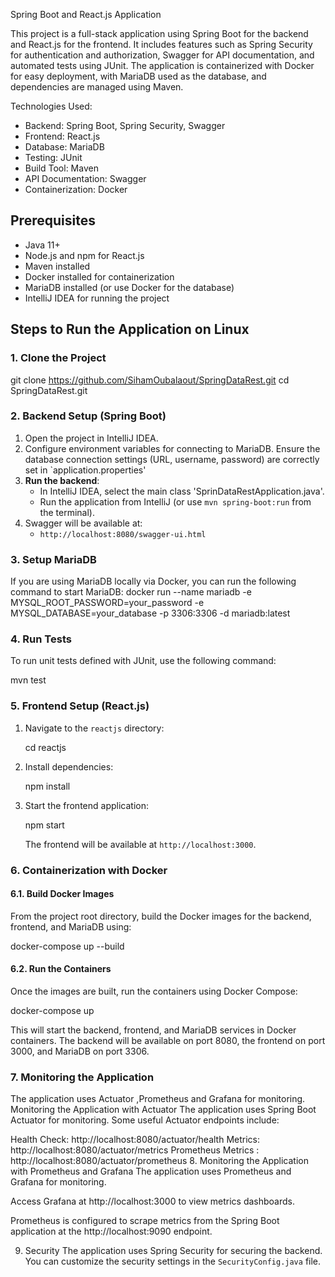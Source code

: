 

Spring Boot and React.js Application



This project is a full-stack application using Spring Boot  for the backend and React.js for the frontend. It includes features such as Spring Security for authentication and authorization, Swagger for API documentation, and automated tests using JUnit. The application is containerized with Docker for easy deployment, with MariaDB used as the database, and dependencies are managed using Maven.

Technologies Used:
- Backend: Spring Boot, Spring Security, Swagger
- Frontend: React.js
- Database: MariaDB
- Testing: JUnit
- Build Tool: Maven
- API Documentation: Swagger
- Containerization: Docker

## Prerequisites

- Java 11+
- Node.js and npm for React.js
- Maven installed
- Docker installed for containerization
- MariaDB installed (or use Docker for the database)
- IntelliJ IDEA for running the project

## Steps to Run the Application on Linux

### 1. Clone the Project


git clone https://github.com/SihamOubalaout/SpringDataRest.git
cd SpringDataRest.git


### 2. Backend Setup (Spring Boot)

1. Open the project in IntelliJ IDEA.
2. Configure environment variables for connecting to MariaDB. Ensure the database connection settings (URL, username, password) are correctly set in `application.properties'
3. **Run the backend**:
   - In IntelliJ IDEA, select the main class 'SprinDataRestApplication.java'.
   - Run the application from IntelliJ (or use `mvn spring-boot:run` from the terminal).
4. Swagger will be available at:
   - `http://localhost:8080/swagger-ui.html`

### 3. Setup MariaDB

If you are using MariaDB locally via Docker, you can run the following command to start MariaDB:
docker run --name mariadb -e MYSQL_ROOT_PASSWORD=your_password -e MYSQL_DATABASE=your_database -p 3306:3306 -d mariadb:latest

### 4. Run Tests

To run unit tests defined with JUnit, use the following command:


mvn test


### 5. Frontend Setup (React.js)

1. Navigate to the `reactjs` directory:
   
   cd reactjs
   
2. Install dependencies:
   
   npm install
   
3. Start the frontend application:
   
   npm start
   
   The frontend will be available at `http://localhost:3000`.
 


### 6. Containerization with Docker

#### 6.1. Build Docker Images

From the project root directory, build the Docker images for the backend, frontend, and MariaDB using:


docker-compose up --build


#### 6.2. Run the Containers

Once the images are built, run the containers using Docker Compose:


docker-compose up


This will start the backend, frontend, and MariaDB services in Docker containers. The backend will be available on port 8080, the frontend on port 3000, and MariaDB on port 3306.

### 7. Monitoring the Application

The application uses Actuator ,Prometheus and Grafana for monitoring.
Monitoring the Application with Actuator
The application uses Spring Boot Actuator for monitoring. Some useful Actuator endpoints include:
 

Health Check: http://localhost:8080/actuator/health
Metrics: http://localhost:8080/actuator/metrics
Prometheus Metrics : http://localhost:8080/actuator/prometheus
8. Monitoring the Application with Prometheus and Grafana
The application uses Prometheus and Grafana for monitoring.

Access Grafana at http://localhost:3000 to view metrics dashboards.
 

Prometheus is configured to scrape metrics from the Spring Boot application at the http://localhost:9090 endpoint.
 

9. Security
The application uses Spring Security for securing the backend. You can customize the security settings in the `SecurityConfig.java` file.
